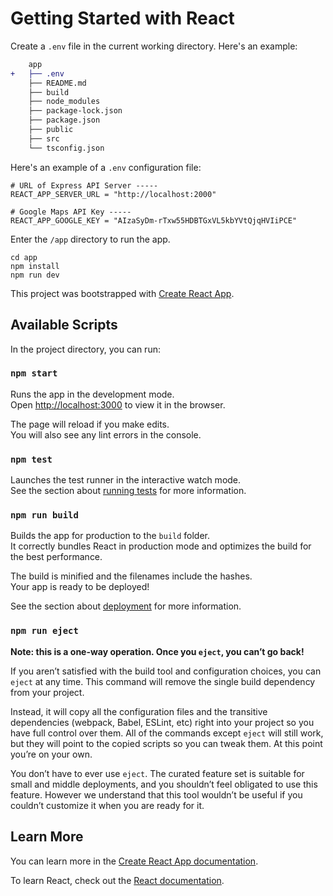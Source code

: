 # Getting Started with React

Create a `.env` file in the current working directory. Here's an example:

```diff
    app
+   ├── .env
    ├── README.md
    ├── build
    ├── node_modules
    ├── package-lock.json
    ├── package.json
    ├── public
    ├── src
    └── tsconfig.json
```

Here's an example of a `.env` configuration file:

```env
# URL of Express API Server -----
REACT_APP_SERVER_URL = "http://localhost:2000" 

# Google Maps API Key -----
REACT_APP_GOOGLE_KEY = "AIzaSyDm-rTxw55HDBTGxVL5kbYVtQjqHVIiPCE" 
```

Enter the `/app` directory to run the app.
```shell
cd app
npm install
npm run dev
```


This project was bootstrapped with [Create React App](https://github.com/facebook/create-react-app).

## Available Scripts

In the project directory, you can run:

### `npm start`

Runs the app in the development mode.\
Open [http://localhost:3000](http://localhost:3000) to view it in the browser.

The page will reload if you make edits.\
You will also see any lint errors in the console.

### `npm test`

Launches the test runner in the interactive watch mode.\
See the section about [running tests](https://facebook.github.io/create-react-app/docs/running-tests) for more information.

### `npm run build`

Builds the app for production to the `build` folder.\
It correctly bundles React in production mode and optimizes the build for the best performance.

The build is minified and the filenames include the hashes.\
Your app is ready to be deployed!

See the section about [deployment](https://facebook.github.io/create-react-app/docs/deployment) for more information.

### `npm run eject`

**Note: this is a one-way operation. Once you `eject`, you can’t go back!**

If you aren’t satisfied with the build tool and configuration choices, you can `eject` at any time. This command will remove the single build dependency from your project.

Instead, it will copy all the configuration files and the transitive dependencies (webpack, Babel, ESLint, etc) right into your project so you have full control over them. All of the commands except `eject` will still work, but they will point to the copied scripts so you can tweak them. At this point you’re on your own.

You don’t have to ever use `eject`. The curated feature set is suitable for small and middle deployments, and you shouldn’t feel obligated to use this feature. However we understand that this tool wouldn’t be useful if you couldn’t customize it when you are ready for it.

## Learn More

You can learn more in the [Create React App documentation](https://facebook.github.io/create-react-app/docs/getting-started).

To learn React, check out the [React documentation](https://reactjs.org/).
